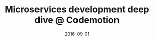 ---
layout: event
status: 'upcoming'
title: "Microservices development deep dive @ Codemotion"
location: "Politecnico di Milano – Bovisa | Building BL27"
language: "Italian"
eventurl: "http://milan2016.codemotionworld.com/workshop/microservices-development-deep-dive/"
calendar:
  start: "2016-11-24"
  display: "24 November 2016, 9:00 - 18:00"
date: 2016-09-01
sessions:
- title: "Microservices workshop"
  abstract: "Go beyond the hype and build a solid foundation of theory and practice with this workshop on Microservices development. This one day deep-dive will be a journey from SOA concepts to DevOps practices to fully understand what Microservices are and how to design, develop and manage them."
tags:
- SOA
- Microservices
- NServiceBus
---